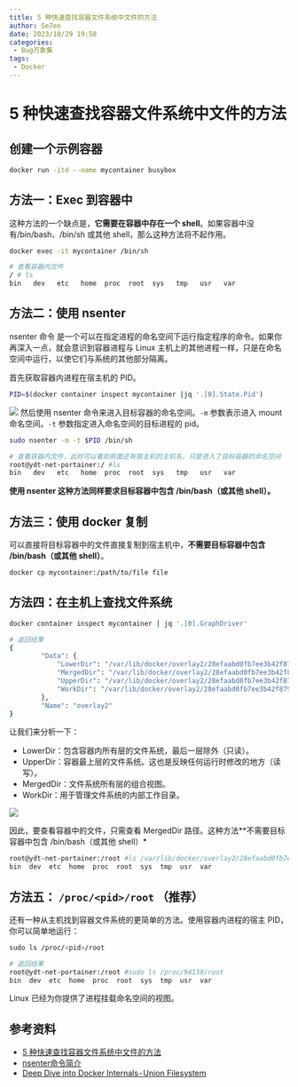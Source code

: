 ```yaml
---
title: 5 种快速查找容器文件系统中文件的方法
author: Se7en
date: 2023/10/29 19:50
categories:
 - Bug万象集
tags:
 - Docker
---
```


# 5 种快速查找容器文件系统中文件的方法

## 创建一个示例容器
```sh
docker run -itd --name mycontainer busybox
```

## 方法一：Exec 到容器中
这种方法的一个缺点是，**它需要在容器中存在一个 shell**。如果容器中没有/bin/bash、/bin/sh 或其他 shell，那么这种方法将不起作用。
```bash
docker exec -it mycontainer /bin/sh

# 查看容器内文件
/ # ls
bin   dev   etc   home  proc  root  sys   tmp   usr   var
```

## 方法二：使用 nsenter
nsenter 命令 是一个可以在指定进程的命名空间下运行指定程序的命令。如果你再深入一点，就会意识到容器进程与 Linux 主机上的其他进程一样，只是在命名空间中运行，以使它们与系统的其他部分隔离。

首先获取容器内进程在宿主机的 PID。
```bash
PID=$(docker container inspect mycontainer |jq '.[0].State.Pid')
```
![](https://chengzw258.oss-cn-beijing.aliyuncs.com/Article/20211125093506.png)
然后使用 nsenter 命令来进入目标容器的命名空间。`-m` 参数表示进入 mount 命名空间。`-t` 参数指定进入命名空间的目标进程的 pid。
```bash
sudo nsenter -m -t $PID /bin/sh

# 查看容器内文件，此时可以看到前面还有宿主机的主机名，只是进入了目标容器的命名空间
root@ydt-net-portainer:/ #ls
bin   dev   etc   home  proc  root  sys   tmp   usr   var
```

**使用 nsenter 这种方法同样要求目标容器中包含 /bin/bash（或其他 shell）。**

## 方法三：使用 docker 复制
可以直接将目标容器中的文件直接复制到宿主机中，**不需要目标容器中包含 /bin/bash（或其他 shell）**。
```bash
docker cp mycontainer:/path/to/file file
```

## 方法四：在主机上查找文件系统
```bash
docker container inspect mycontainer | jq '.[0].GraphDriver'

# 返回结果
{
		"Data": {
			"LowerDir": "/var/lib/docker/overlay2/28efaabd0fb7ee3b42f8799e42752aa5fed96a5094064a044c9f410a29398ce7-init/diff:/var/lib/docker/overlay2/72c0b407cb9f4c080754b4377abc210726188d3941599456101a047d6ba6f002/diff",
			"MergedDir": "/var/lib/docker/overlay2/28efaabd0fb7ee3b42f8799e42752aa5fed96a5094064a044c9f410a29398ce7/merged",
			"UpperDir": "/var/lib/docker/overlay2/28efaabd0fb7ee3b42f8799e42752aa5fed96a5094064a044c9f410a29398ce7/diff",
			"WorkDir": "/var/lib/docker/overlay2/28efaabd0fb7ee3b42f8799e42752aa5fed96a5094064a044c9f410a29398ce7/work"
		},
		"Name": "overlay2"
}

```

让我们来分析一下：
-   LowerDir：包含容器内所有层的文件系统，最后一层除外（只读）。
-   UpperDir：容器最上层的文件系统。这也是反映任何运行时修改的地方（读写）。
-   MergedDir：文件系统所有层的组合视图。
-   WorkDir：用于管理文件系统的内部工作目录。

![](https://chengzw258.oss-cn-beijing.aliyuncs.com/Article/20211125094631.png)

因此，要查看容器中的文件，只需查看 MergedDir 路径。这种方法**不需要目标容器中包含 /bin/bash（或其他 shell）*
```bash
root@ydt-net-portainer:/root #ls /var/lib/docker/overlay2/28efaabd0fb7ee3b42f8799e42752aa5fed96a5094064a044c9f410a29398ce7/merged
bin  dev  etc  home  proc  root  sys  tmp  usr  var
```

## 方法五： `/proc/<pid>/root` （推荐）
还有一种从主机找到容器文件系统的更简单的方法。使用容器内进程的宿主 PID，你可以简单地运行：
```bash
sudo ls /proc/<pid>/root

# 返回结果
root@ydt-net-portainer:/root #sudo ls /proc/94138/root
bin  dev  etc  home  proc  root  sys  tmp  usr  var
```
Linux 已经为你提供了进程挂载命名空间的视图。

## 参考资料
- [5 种快速查找容器文件系统中文件的方法](https://mp.weixin.qq.com/s/OffLxIO0NBC5vLikfCu2Ig)
- [nsenter命令简介](https://staight.github.io/2019/09/23/nsenter%E5%91%BD%E4%BB%A4%E7%AE%80%E4%BB%8B/)
- [Deep Dive into Docker Internals - Union Filesystem](https://martinheinz.dev/blog/44)
